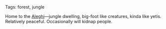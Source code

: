 Tags: forest, jungle

Home to the [Aleghi](Aleghi)—jungle dwelling, big-foot like creatures, kinda like yetis. Relatively peaceful. Occasionally will kidnap people.